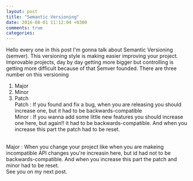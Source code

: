 ```yaml
---
layout: post
title: "Semantic Versioning"
date: 2016-08-01 11:12:04 +0300
comments: true
categories: 
---
```


Hello every one in this post I'm gonna talk about Semantic Versioning (semver). This versioning style is making easier improving your project. Improvable projects, day by day getting more bigger but controlling is getting more difficult because of that Semver founded. There are three number on this versioning <br>
1. Major <br>
2. Minor <br>
3. Patch <br>
Patch : If you found and fix a bug, when you are releasing you should increase one, but it had to be backwards-compatible <br>
Minor : If you wanna add some little new features you should increase one here, but again!! it had to be backwards-compatible. And when you increase this part the patch had to be reset.
<br>
Major : When you change your project like when you are makeing incompatible API changes you're increasin here, but id had not to be backwards-compatible. And when you increase this part the patch and minor had to be reset.
<br>
See you on my next post.
